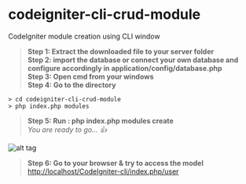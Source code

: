 # codeigniter-cli-crud-module
CodeIgniter module creation using CLI window


> **Step 1: Extract the downloaded file to your server folder**<br>
> **Step 2: import the database or connect your own database and configure accordingly in application/config/database.php**<br>
> **Step 3: Open cmd from your windows**<br>
> **Step 4: Go to the directory**<br>

```
> cd codeigniter-cli-crud-module
> php index.php modules
```
> **Step 5: Run : php index.php modules create**<br>
_You are ready to go... :+1:_

![alt tag](https://raw.githubusercontent.com/razzul/codeigniter-cli-crud-module/master/codeigniter-cli-crud-module.png)

> **Step 6: Go to your browser & try to access the model**<br>
[http://localhost/CodeIgniter-cli/index.php/user](http://localhost/CodeIgniter-cli/index.php/user)
